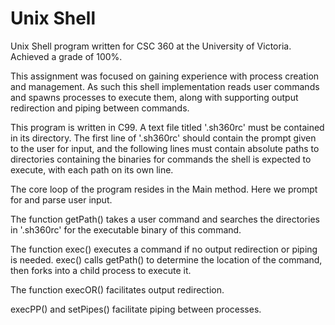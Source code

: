 # Unix Shell

Unix Shell program written for CSC 360 at the University of Victoria. Achieved a grade of 100%.

This assignment was focused on gaining experience with process creation and management. As such this shell implementation reads user commands and spawns processes to execute them, along with supporting output redirection and piping between commands. 

This program is written in C99. A text file titled '.sh360rc' must be contained in its directory. The first line of '.sh360rc' should contain the prompt given to the user for input, and the following lines must contain absolute paths to directories containing the binaries for commands the shell is expected to execute, with each path on its own line.  

The core loop of the program resides in the Main method. Here we prompt for and parse user input. 

The function getPath() takes a user command and searches the directories in '.sh360rc' for the executable binary of this command. 

The function exec() executes a command if no output redirection or piping is needed. exec() calls getPath() to determine the location of the command, then forks into a child process to execute it. 

The function execOR() facilitates output redirection.

execPP() and setPipes() facilitate piping between processes.


